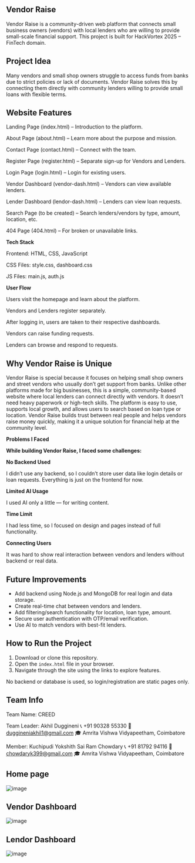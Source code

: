 ## Vendor Raise

Vendor Raise is a community-driven web platform that connects small business owners (vendors) with local lenders who are willing to provide small-scale financial support. This project is built for HackVortex 2025 – FinTech domain.

## Project Idea

Many vendors and small shop owners struggle to access funds from banks due to strict policies or lack of documents. Vendor Raise solves this by connecting them directly with community lenders willing to provide small loans with flexible terms.

## Website Features
 
Landing Page (index.html) – Introduction to the platform.

About Page (about.html) – Learn more about the purpose and mission.

Contact Page (contact.html) – Connect with the team.

Register Page (register.html) – Separate sign-up for Vendors and Lenders.

Login Page (login.html) – Login for existing users.

Vendor Dashboard (vendor-dash.html) – Vendors can view available lenders.

Lender Dashboard (lendor-dash.html) – Lenders can view loan requests.

Search Page (to be created) – Search lenders/vendors by type, amount, location, etc.

404 Page (404.html) – For broken or unavailable links.

**Tech Stack**

Frontend: HTML, CSS, JavaScript

CSS Files: style.css, dashboard.css

JS Files: main.js, auth.js

**User Flow**

Users visit the homepage and learn about the platform.

Vendors and Lenders register separately.

After logging in, users are taken to their respective dashboards.

Vendors can raise funding requests.

Lenders can browse and respond to requests.


## Why Vendor Raise is Unique

Vendor Raise is special because it focuses on helping small shop owners and street vendors who usually don’t get support from banks. Unlike other platforms made for big businesses, this is a simple, community-based website where local lenders can connect directly with vendors. It doesn’t need heavy paperwork or high-tech skills. The platform is easy to use, supports local growth, and allows users to search based on loan type or location. Vendor Raise builds trust between real people and helps vendors raise money quickly, making it a unique solution for financial help at the community level.

**Problems I Faced**

   **While building Vendor Raise, I faced some challenges:**

   **No Backend Used**
   
I didn’t use any backend, so I couldn’t store user data like login details or loan requests. Everything is just on the frontend for now.

   **Limited AI Usage**
   
I used AI only a little — for writing content.

   **Time Limit**
   
I had less time, so I focused on design and pages instead of full functionality.

   **Connecting Users**
   
It was hard to show real interaction between vendors and lenders without backend or real data.


## Future Improvements

- Add backend using Node.js and MongoDB for real login and data storage.
- Create real-time chat between vendors and lenders.
- Add filtering/search functionality for location, loan type, amount.
- Secure user authentication with OTP/email verification.
- Use AI to match vendors with best-fit lenders.

## How to Run the Project

1. Download or clone this repository.
2. Open the `index.html` file in your browser.
3. Navigate through the site using the links to explore features.

No backend or database is used, so login/registration are static pages only.


## Team Info

Team Name: CREED

Team Leader: Akhil Duggineni
📞 +91 90328 55330
📧 duggineniakhil1@gmail.com
🎓 Amrita Vishwa Vidyapeetham, Coimbatore

Member: Kuchipudi Yokshith Sai Ram Chowdary
📞 +91 81792 94116
📧 chowdaryk399@gmail.com
🎓 Amrita Vishwa Vidyapeetham, Coimbatore

## Home page
![image](https://github.com/user-attachments/assets/f63dce16-be43-43dc-8cd5-aa45ebcb95bd)

## Vendor Dashboard
![image](https://github.com/user-attachments/assets/b88e14b4-375c-48d2-bfd1-67b5a274fa33)

## Lendor Dashboard
![image](https://github.com/user-attachments/assets/f2ab5f6d-41f9-4947-b0bd-48f60a7cadc5)



